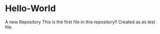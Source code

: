# Hello-World
A new Repository
This is the first file in this repository!!
Created as as test file.
